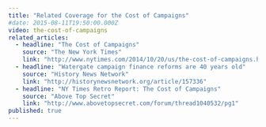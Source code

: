 ```yaml
---
title: "Related Coverage for the Cost of Campaigns"
#date: 2015-08-11T19:50:00.000Z
video: the-cost-of-campaigns
related_articles:
  - headline: "The Cost of Campaigns"
    source: "The New York Times"
    link: "http://www.nytimes.com/2014/10/20/us/the-cost-of-campaigns.html?rref=collection%2Fcolumn%2Fretro-report&action=click&contentCollection=us&region=stream&module=stream_unit&contentPlacement=8&pgtype=collection"
  - headline: "Watergate campaign finance reforms are 40 years old"
    source: "History News Network"
    link: "http://historynewsnetwork.org/article/157336"
  - headline: "NY Times Retro Report: The Cost of Campaigns"
    source: "Above Top Secret"
    link: "http://www.abovetopsecret.com/forum/thread1040532/pg1"
published: true
---
```


